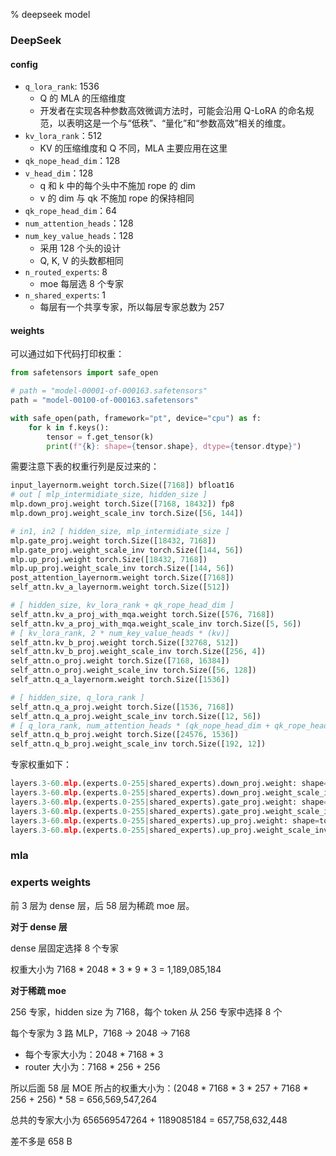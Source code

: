% deepseek model


### DeepSeek

#### config

- `q_lora_rank`: 1536
    - Q 的 MLA 的压缩维度
    - 开发者在实现各种参数高效微调方法时，可能会沿用 Q-LoRA 的命名规范，以表明这是一个与“低秩”、“量化”和“参数高效”相关的维度。
- `kv_lora_rank`：512
    - KV 的压缩维度和 Q 不同，MLA 主要应用在这里
- `qk_nope_head_dim`：128
- `v_head_dim`：128
    - q 和 k 中的每个头中不施加 rope 的 dim
    - v 的 dim 与 qk 不施加 rope 的保持相同
- `qk_rope_head_dim`：64
- `num_attention_heads`：128
- `num_key_value_heads`：128
    - 采用 128 个头的设计
    - Q, K, V 的头数都相同
- `n_routed_experts`: 8
    - moe 每层选 8 个专家
- `n_shared_experts`: 1
    - 每层有一个共享专家，所以每层专家总数为 257

#### weights

可以通过如下代码打印权重：

```python
from safetensors import safe_open

# path = "model-00001-of-000163.safetensors"
path = "model-00100-of-000163.safetensors"

with safe_open(path, framework="pt", device="cpu") as f:
    for k in f.keys():
        tensor = f.get_tensor(k)
        print(f"{k}: shape={tensor.shape}, dtype={tensor.dtype}")
```

需要注意下表的权重行列是反过来的：

```python
input_layernorm.weight torch.Size([7168]) bfloat16
# out [ mlp_intermidiate_size, hidden_size ]
mlp.down_proj.weight torch.Size([7168, 18432]) fp8
mlp.down_proj.weight_scale_inv torch.Size([56, 144])

# in1, in2 [ hidden_size, mlp_intermidiate_size ]
mlp.gate_proj.weight torch.Size([18432, 7168])
mlp.gate_proj.weight_scale_inv torch.Size([144, 56])
mlp.up_proj.weight torch.Size([18432, 7168])
mlp.up_proj.weight_scale_inv torch.Size([144, 56])
post_attention_layernorm.weight torch.Size([7168])
self_attn.kv_a_layernorm.weight torch.Size([512])

# [ hidden_size, kv_lora_rank + qk_rope_head_dim ]
self_attn.kv_a_proj_with_mqa.weight torch.Size([576, 7168])
self_attn.kv_a_proj_with_mqa.weight_scale_inv torch.Size([5, 56])
# [ kv_lora_rank, 2 * num_key_value_heads * (kv)]
self_attn.kv_b_proj.weight torch.Size([32768, 512])
self_attn.kv_b_proj.weight_scale_inv torch.Size([256, 4])
self_attn.o_proj.weight torch.Size([7168, 16384])
self_attn.o_proj.weight_scale_inv torch.Size([56, 128])
self_attn.q_a_layernorm.weight torch.Size([1536])

# [ hidden_size, q_lora_rank ]
self_attn.q_a_proj.weight torch.Size([1536, 7168])
self_attn.q_a_proj.weight_scale_inv torch.Size([12, 56])
# [ q_lora_rank, num_attention_heads * (qk_nope_head_dim + qk_rope_head_dim) ]
self_attn.q_b_proj.weight torch.Size([24576, 1536])
self_attn.q_b_proj.weight_scale_inv torch.Size([192, 12])
```

专家权重如下：

```python
layers.3-60.mlp.(experts.0-255|shared_experts).down_proj.weight: shape=torch.Size([7168, 2048]), dtype=torch.float8_e4m3fn
layers.3-60.mlp.(experts.0-255|shared_experts).down_proj.weight_scale_inv: shape=torch.Size([56, 16]), dtype=torch.float32
layers.3-60.mlp.(experts.0-255|shared_experts).gate_proj.weight: shape=torch.Size([2048, 7168]), dtype=torch.float8_e4m3fn
layers.3-60.mlp.(experts.0-255|shared_experts).gate_proj.weight_scale_inv: shape=torch.Size([16, 56]), dtype=torch.float32
layers.3-60.mlp.(experts.0-255|shared_experts).up_proj.weight: shape=torch.Size([2048, 7168]), dtype=torch.float8_e4m3fn
layers.3-60.mlp.(experts.0-255|shared_experts).up_proj.weight_scale_inv: shape=torch.Size([16, 56]), dtype=torch.float32
```

### mla

### experts weights

前 3 层为 dense 层，后 58 层为稀疏 moe 层。

__对于 dense 层__

dense 层固定选择 8 个专家

权重大小为 7168 * 2048 * 3 * 9 * 3 = 1,189,085,184

__对于稀疏 moe__

256 专家，hidden size 为 7168，每个 token 从 256 专家中选择 8 个

每个专家为 3 路 MLP，7168 → 2048 → 7168

- 每个专家大小为：2048 * 7168 * 3
- router 大小为：7168 * 256 + 256

所以后面 58 层 MOE 所占的权重大小为：(2048 * 7168 * 3 * 257 + 7168 * 256 + 256) * 58 = 656,569,547,264

总共的专家大小为 656569547264 + 1189085184 = 657,758,632,448

差不多是 658 B
